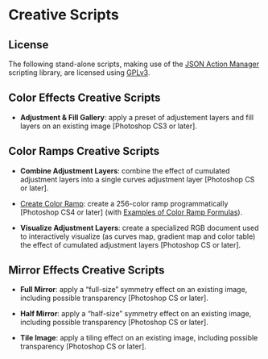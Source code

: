 # Creative Scripts

## License

The following stand-alone scripts, making use of the [JSON Action
Manager](<../JSON_Action_Manager/>) scripting library, are licensed using
[GPLv3](</web/20150905184402/http://www.gnu.org/licenses/gpl.html>).

## Color Effects Creative Scripts

-   **Adjustment & Fill Gallery**: apply a preset of adjustement layers and fill
    layers on an existing image [Photoshop CS3 or later].

## Color Ramps Creative Scripts

-   **Combine Adjustment Layers**: combine the effect of cumulated adjustment
    layers into a single curves adjustment layer [Photoshop CS or later].

-   [Create Color
    Ramp](</web/20150905184402/http://www.tonton-pixel.com/blog/scripts/creative-scripts/create-color-ramp/>):
    create a 256-color ramp programmatically [Photoshop CS4 or later] (with
    [Examples of Color Ramp
    Formulas](<https://web.archive.org/web/20160125021229/http://www.tonton-pixel.com/blog/scripts/creative-scripts/create-color-ramp/examples-of-color-ramp-formulas/>)).

-   **Visualize Adjustment Layers**: create a specialized RGB document used to
    interactively visualize (as curves map, gradient map and color table) the
    effect of cumulated adjustment layers [Photoshop CS or later].

## Mirror Effects Creative Scripts

-   **Full Mirror**: apply a “full-size” symmetry effect on an existing image,
    including possible transparency [Photoshop CS or later].

-   **Half Mirror**: apply a “half-size” symmetry effect on an existing image,
    including possible transparency [Photoshop CS or later].

-   **Tile Image**: apply a tiling effect on an existing image, including
    possible transparency [Photoshop CS or later].
